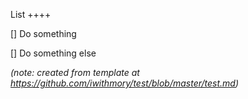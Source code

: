 List
++++

[] Do something

[] Do something else

*(note: created from template at https://github.com/iwithmory/test/blob/master/test.md)*
